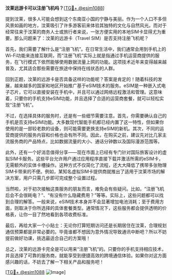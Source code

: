 **汶莱远游卡可以注册飞机吗？**[[TG💪+ @esim1088](https://t.me/s/esim1088)]

提到汶莱，很多人可能会想到这个东南亚小国的宁静与美丽。作为一个人口不多但风景如画的地方，汶莱吸引了许多游客前来体验其独特的文化与自然风光。而对于经常往来于汶莱的商务人士或旅行者来说，一张方便实用的本地SIM卡显得尤为重要。那么问题来了：汶莱的远游卡（Travel SIM）是否支持注册飞机呢？

首先，我们需要了解什么是“注册飞机”。在日常生活中，我们通常会用到手机上的Wi-Fi功能来连接互联网，而“注册飞机”实际上就是指通过手机运营商提供的服务，在飞行模式下依然能够使用数据流量上网的功能。这项技术近年来变得越来越普及，尤其适合那些需要在旅途中保持在线状态的人群。

回到正题，汶莱的远游卡是否具备这样的功能呢？答案是肯定的！随着科技的发展，越来越多的国家和地区开始推广基于eSIM技术的服务。eSIM是一种嵌入式电子芯片，它可以直接安装在手机中，并且可以通过网络远程激活和管理。这意味着，只要你的手机支持eSIM功能，并且选择了合适的运营商套餐，就可以轻松实现“注册飞机”。

不过，在选择具体的服务时，还是有一些细节需要注意。首先，你需要确认自己的手机是否支持eSIM功能。大多数现代智能手机都已经内置了这一特性，但如果你使用的是一部较老款的设备，则可能需要更换支持eSIM的新机。其次，不同的运营商提供的服务内容和价格也会有所不同。因此，在购买之前，建议先对比几家主流服务商的产品特点，比如数据流量的大小、通话分钟数以及国际漫游范围等。

此外，还有一个好消息值得分享——现在市面上已经有专门针对国际旅客设计的虚拟SIM卡服务。这些平台允许用户通过应用程序直接下载并激活所需的eSIM卡，无需额外的实体卡槽操作。这种方式不仅简化了流程，还大大降低了携带多张物理SIM卡带来的不便。例如，某知名虚拟SIM卡提供商就推出了适用于汶莱市场的解决方案，用户只需几步即可完成整个设置过程。

当然啦，对于初次接触这类服务的朋友而言，难免会有些疑问。比如，“注册飞机后会不会很耗电？”、“有没有什么隐藏费用？”等等。实际上，这些问题都可以找到合理的解答。一般来说，eSIM技术本身并不会显著增加电池消耗；至于费用方面，则取决于你所选择的具体套餐类型。通常情况下，这些服务都会提供透明的价格表，让你一目了然地看到各项收费标准。

最后，再给大家一个小贴士：无论你打算短期访问还是长期居住在汶莱，合理规划通信预算都是非常必要的。毕竟谁都不想因为意外情况导致通讯中断吧？所以不妨提前做好功课，挑选最适合自己的方案哦！

总之，汶莱的远游卡完全是可以用来“注册飞机”的。只要你的手机支持相应技术，并且选择了可靠的服务商，就能享受到便捷高效的跨境通信体验。如果你对这方面感兴趣的话，不妨去了解一下相关产品和服务吧！

[[TG💪+ @esim1088](https://t.me/s/esim1088) ![Image](https://i.postimg.cc/4NQfJmqS/Snipaste-2025-05-13-00-14-12.png)]